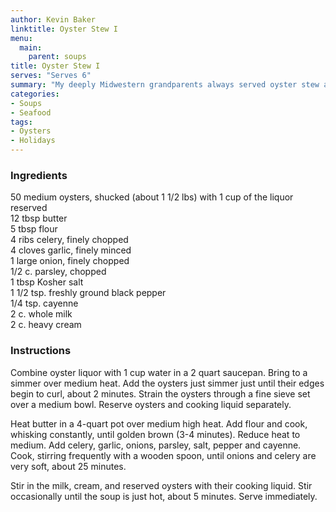 ```yaml
---
author: Kevin Baker
linktitle: Oyster Stew I
menu:
  main:
    parent: soups
title: Oyster Stew I
serves: "Serves 6"
summary: "My deeply Midwestern grandparents always served oyster stew at Christmas. In those days, fresh oysters weren’t to be found in rural Iowa, and I have no idea where this tradition came from. Canned oysters not withstanding, this dish captured my imagination. I have never stopped loving its buttery richness and simple elegance. This recipe, from the famed Antoine’s restaurant in New Orleans, is certainly richer than my grandmother’s. I think you’ll like it."
categories:
- Soups
- Seafood
tags:
- Oysters
- Holidays
---
```

### Ingredients

<div class="ingredient-list">

50 medium oysters, shucked (about 1 1/2 lbs) with 1 cup of the liquor reserved  
12 tbsp butter  
5 tbsp flour  
4 ribs celery, finely chopped  
4 cloves garlic, finely minced  
1 large onion, finely chopped  
1/2 c. parsley, chopped  
1 tbsp Kosher salt  
1 1/2 tsp. freshly ground black pepper  
1/4 tsp. cayenne  
2 c. whole milk  
2 c. heavy cream  

</div>

### Instructions

Combine oyster liquor with 1 cup water in a 2 quart saucepan. Bring to a simmer over medium heat. Add the oysters just simmer just until their edges begin to curl, about 2 minutes. Strain the oysters through a fine sieve set over a medium bowl. Reserve oysters and cooking liquid separately.

Heat butter in a 4-quart pot over medium high heat. Add flour and cook, whisking constantly, until golden brown (3-4 minutes). Reduce heat to medium. Add celery, garlic, onions, parsley, salt, pepper and cayenne. Cook, stirring frequently with a wooden spoon, until onions and celery are very soft, about 25 minutes.

Stir in the milk, cream, and reserved oysters with their cooking liquid. Stir occasionally until the soup is just hot, about 5 minutes. Serve immediately.